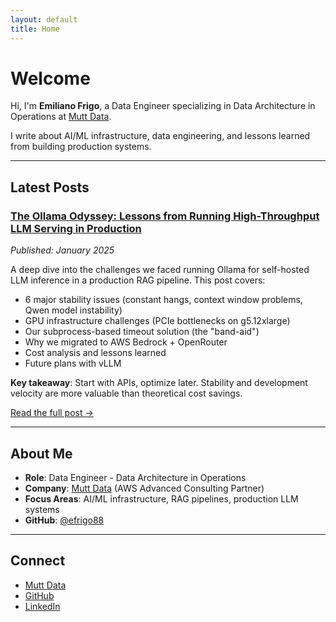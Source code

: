 ```yaml
---
layout: default
title: Home
---
```


# Welcome

Hi, I'm **Emiliano Frigo**, a Data Engineer specializing in Data Architecture in Operations at [Mutt Data](https://www.muttdata.ai/).

I write about AI/ML infrastructure, data engineering, and lessons learned from building production systems.

---

## Latest Posts

### [The Ollama Odyssey: Lessons from Running High-Throughput LLM Serving in Production](ollama-infrastructure-challenges.html)

*Published: January 2025*

A deep dive into the challenges we faced running Ollama for self-hosted LLM inference in a production RAG pipeline. This post covers:

- 6 major stability issues (constant hangs, context window problems, Qwen model instability)
- GPU infrastructure challenges (PCIe bottlenecks on g5.12xlarge)
- Our subprocess-based timeout solution (the "band-aid")
- Why we migrated to AWS Bedrock + OpenRouter
- Cost analysis and lessons learned
- Future plans with vLLM

**Key takeaway**: Start with APIs, optimize later. Stability and development velocity are more valuable than theoretical cost savings.

[Read the full post →](ollama-infrastructure-challenges.html)

---

## About Me

- **Role**: Data Engineer - Data Architecture in Operations
- **Company**: [Mutt Data](https://www.muttdata.ai/) (AWS Advanced Consulting Partner)
- **Focus Areas**: AI/ML infrastructure, RAG pipelines, production LLM systems
- **GitHub**: [@efrigo88](https://github.com/efrigo88)

---

## Connect

- [Mutt Data](https://www.muttdata.ai/)
- [GitHub](https://github.com/efrigo88)
- [LinkedIn](https://www.linkedin.com/in/emiliano-frigo-17222733)
